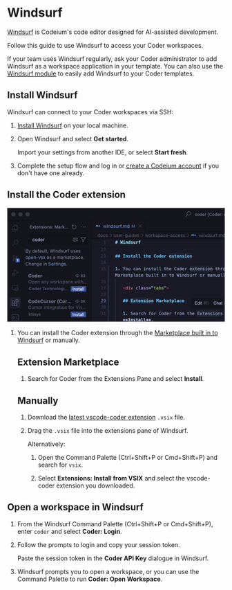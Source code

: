 # Windsurf

[Windsurf](https://codeium.com/windsurf) is Codeium's code editor designed for AI-assisted
development.

Follow this guide to use Windsurf to access your Coder workspaces.

If your team uses Windsurf regularly, ask your Coder administrator to add Windsurf as a workspace application in your template. You can also use the [Windsurf module](https://registry.coder.com/modules/coder/windsurf) to easily add Windsurf to your Coder templates.

## Install Windsurf

Windsurf can connect to your Coder workspaces via SSH:

1. [Install Windsurf](https://docs.codeium.com/windsurf/getting-started) on your local machine.

1. Open Windsurf and select **Get started**.

   Import your settings from another IDE, or select **Start fresh**.

1. Complete the setup flow and log in or [create a Codeium account](https://codeium.com/windsurf/signup)
   if you don't have one already.

## Install the Coder extension

![Coder extension in Windsurf](../../images/user-guides/ides/windsurf-coder-extension.png)

1. You can install the Coder extension through the [Marketplace built in to Windsurf](windsurf:extension/coder.coder-remote) or manually.

   <div class="tabs">

   ## Extension Marketplace

   1. Search for Coder from the Extensions Pane and select **Install**.

   ## Manually

   1. Download the [latest vscode-coder extension](https://github.com/coder/vscode-coder/releases/latest) `.vsix` file.

   1. Drag the `.vsix` file into the extensions pane of Windsurf.

      Alternatively:

      1. Open the Command Palette
   (<kdb>Ctrl</kdb>+<kdb>Shift</kdb>+<kdb>P</kdb> or <kdb>Cmd</kdb>+<kdb>Shift</kdb>+<kdb>P</kdb>)
   and search for `vsix`.

      1. Select **Extensions: Install from VSIX** and select the vscode-coder extension you downloaded.

   </div>

## Open a workspace in Windsurf

1. From the Windsurf Command Palette
(<kdb>Ctrl</kdb>+<kdb>Shift</kdb>+<kdb>P</kdb> or <kdb>Cmd</kdb>+<kdb>Shift</kdb>+<kdb>P</kdb>),
enter `coder` and select **Coder: Login**.

1. Follow the prompts to login and copy your session token.

   Paste the session token in the **Coder API Key** dialogue in Windsurf.

1. Windsurf prompts you to open a workspace, or you can use the Command Palette to run **Coder: Open Workspace**.
